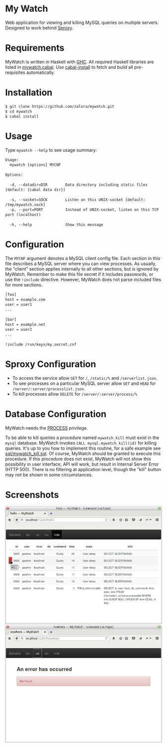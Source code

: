 My Watch
========

Web application for viewing and killing MySQL queries on multiple
servers. Designed to work behind [Sproxy](http://hackage.haskell.org/package/sproxy2).


Requirements
============

MyWatch is written in Haskell with [GHC](http://www.haskell.org/ghc/).
All required Haskell libraries are listed in [mywatch.cabal](mywatch.cabal).
Use [cabal-install](http://www.haskell.org/haskellwiki/Cabal-Install)
to fetch and build all pre-requisites automatically.


Installation
============

    $ git clone https://github.com/zalora/mywatch.git
    $ cd mywatch
    $ cabal install


Usage
=====

Type `mywatch --help` to see usage summary:

    Usage:
      mywatch [options] MYCNF

    Options:

      -d, --datadir=DIR        Data directory including static files [default: {cabal data dir}]

      -s, --socket=SOCK        Listen on this UNIX-socket [default: /tmp/mywatch.sock]
      -p, --port=PORT          Instead of UNIX-socket, listen on this TCP port (localhost)

      -h, --help               Show this message



Configuration
=============

The `MYCNF` argument denotes a MySQL client config file.  Each section in this
file describes a MySQL server where you can view processes. As usually, the
"client" section applies internally to all other sections, but is ignored by
MyWatch. Remember to make this file secret if it includes passwords, or use the
`!include` directive. However, MyWatch does not parse included files for
more sections.

```
[foo]
host = example.com
user = user1
...

[bar]
host = example.net
user = user2
...

!include /run/keys/my.secret.cnf
```

Sproxy Configuration
====================

* To access the service allow `GET` for `/`, `/static/%` and `/serverlist.json`.
* To see processes on a particular MySQL server allow `GET` and `HEAD` for
  `/server/:server/processlist.json`.
* To kill processes allow `DELETE` for `/server/:server/process/%`


Database Configuration
======================

MyWatch needs the [PROCESS](http://dev.mysql.com/doc/refman/en/privileges-provided.html#priv_process)
privilege.

To be able to kill queries a procedure named `mywatch_kill` must exist
in the `mysql` database.  MyWatch invokes `CALL mysql.mywatch_kill(id)`
for killing queries.  It's up to you how to implement this routine, for a
safe example see [sql/mywatch_kill.sql](sql/mywatch_kill.sql). Of course,
MyWatch should be granted to execute this procedure.  If this procedure
does not exist, MyWatch will not show this possibility in user interface,
API will work, but result in Internal Server Error (HTTP 500). There is no
filtering at application level, though the "kill" button may not be shown
in some circumstances.


Screenshots
===========
![MyWatch1](./screenshots/mywatch-1.png)
![MyWatch2](./screenshots/mywatch-2.png)


